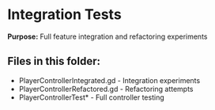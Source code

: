 # Integration Tests

**Purpose:** Full feature integration and refactoring experiments

## Files in this folder:
- PlayerControllerIntegrated.gd - Integration experiments
- PlayerControllerRefactored.gd - Refactoring attempts
- PlayerControllerTest* - Full controller testing

